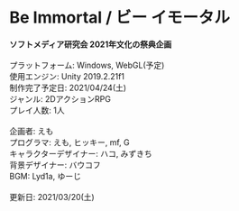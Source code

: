 # Be Immortal / ビー イモータル
__ソフトメディア研究会 2021年文化の祭典企画__
<br>
<br>
プラットフォーム: Windows, WebGL(予定)
<br>
使用エンジン: Unity 2019.2.21f1
<br>
制作完了予定日: 2021/04/24(土)
<br>
ジャンル: 2DアクションRPG
<br>
プレイ人数: 1人
<br>
<br>
企画者: えも
<br>
プログラマ: えも, ヒッキー, mf, G
<br>
キャラクターデザイナー: ハコ, みずきち
<br>
背景デザイナー: バウコフ
<br>
BGM: Lyd1a, ゆーじ
<br>
<br>
更新日: 2021/03/20(土)